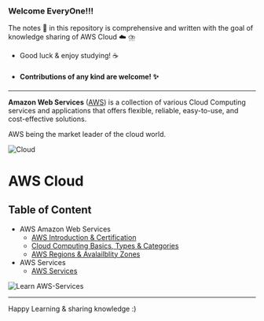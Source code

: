 ### Welcome EveryOne!!!

The notes :memo: in this repository is comprehensive and written with the goal of knowledge sharing of AWS Cloud :cloud:
⛈️

- Good luck & enjoy studying! :coffee: 
-  #### Contributions of any kind are welcome! :sparkles:

------------------------------

**Amazon Web Services** ([AWS](https://aws.amazon.com/what-is-aws/?nc1=f_cc)) is a collection of various Cloud Computing services and applications that offers flexible, reliable, easy-to-use, and cost-effective solutions.

AWS being the market leader of the cloud world.

![Cloud](https://www.pinterest.com/pin/296393219208317744/)



# AWS Cloud 

## **Table of Content**

- AWS Amazon Web Services
  - [AWS Introduction & Certification ](https://github.com/engineerbaz/AWS-Cloud-Knowledge/blob/master/01a%20AWS_Introdution_Certification.md)
  - [Cloud Computing Basics, Types & Categories](https://github.com/engineerbaz/AWS-Cloud-Knowledge/blob/master/01b%20Cloud_Computing_Basics.md) 
  - [AWS Regions & Avalailblity Zones](https://github.com/engineerbaz/AWS-Cloud-Knowledge/blob/master/01c%20AWS_Regions_AZs.md)
- AWS Services 
  - [AWS Services](https://github.com/engineerbaz/AWS-Cloud-Knowledge/blob/master/02%20AWS_Services_Intro_1.md) 



![Learn AWS-Services](https://user-images.githubusercontent.com/56934817/89783056-bda6ea00-db2f-11ea-96e8-91f648cce438.png)































---
Happy Learning & sharing knowledge :) 


